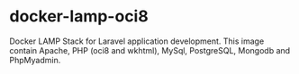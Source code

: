 # docker-lamp-oci8

Docker LAMP Stack for Laravel application development. This image contain Apache, PHP (oci8 and wkhtml), MySql, PostgreSQL, Mongodb and PhpMyadmin.
